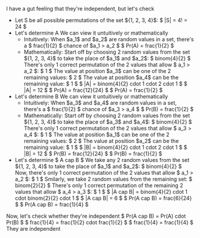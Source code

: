 I have a gut feeling that they're independent, but let's check
<ul>
<li> Let S be all possible permutations of the set ${1, 2, 3, 4}$: $ |S| = 4! = 24 $
	<li> Let's determine A 
	      We can view it untuitively or mathematically
	      <ul>
		      <li> Intuitively: When $a_1$ and $a_2$ are random values in a set, there's a $ frac{1}{2} $ chance of $a_1 > a_2 $ 
		            $ Pr(A) = frac{1}{2} $
		      <li> Mathematically: Start off by choosing 2 random values from the set ${1, 2, 3, 4}$ to take the place of $a_1$ and $a_2$: $ binom{4}{2} $ 
There's only 1 correct permutation of the 2 values that allow $ a_1 > a_2 $: $ 1 $ 
		            The value at position $a_3$ can be one of the 2 remaining values: $ 2 $ 
The value at position $a_4$ can be the remaining value: $ 1 $ 
$ |A| = binom{4}{2} cdot 1 cdot 2 cdot 1 $ 
$ |A| = 12 $ 
$ Pr(A) = frac{12}{24} $ 
$ Pr(A) = frac{1}{2} $
	      </ul>
	<li> Let's determine B 
	      We can view it untuitively or mathematically
	      <ul>
		      <li> Intuitively: When $a_3$ and $a_4$ are random values in a set, there's a $ frac{1}{2} $ chance of $a_3 > a_4 $ 
		            $ Pr(B) = frac{1}{2} $
		      <li> Mathematically: Start off by choosing 2 random values from the set ${1, 2, 3, 4}$ to take the place of $a_3$ and $a_4$: $ binom{4}{2} $ 
There's only 1 correct permutation of the 2 values that allow $ a_3 > a_4 $: $ 1 $ 
		            The value at position $a_1$ can be one of the 2 remaining values: $ 2 $ 
The value at position $a_2$ can be the remaining value: $ 1 $ 
$ |B| = binom{4}{2} cdot 1 cdot 2 cdot 1 $ 
$ |B| = 12 $ 
$ Pr(B) = frac{12}{24} $ 
$ Pr(B) = frac{1}{2} $
	      </ul>
	<li> Let's determine $ A cap B $ 
	      We take any 2 random values from the set ${1, 2, 3, 4}$ to take the place of $a_1$ and $a_2$: $ binom{4}{2} $ 
Now, there's only 1 correct permutation of the 2 values that allow $ a_1 > a_2 $: $ 1 $ 
	      Smilarly, we take 2 random values from the remaining set: $ binom{2}{2} $ 
	      There's only 1 correct permutation of the remaining 2 values that allow $ a_4 > a_3 $: $ 1 $ 
	      $ |A cap B| = binom{4}{2} cdot 1 cdot binom{2}{2} cdot 1 $ 
	      $ |A cap B| = 6 $
	      $ Pr(A cap B) = frac{6}{24} $ 
	      $ Pr(A cap B) = frac{1}{4} $
</ul>
Now, let's check whether they're independent 
$ Pr(A cap B) = Pr(A) cdot Pr(B) $ 
$ frac{1}{4} = frac{1}{2} cdot frac{1}{2} $ 
$ frac{1}{4} = frac{1}{4} $ 
They are independent
